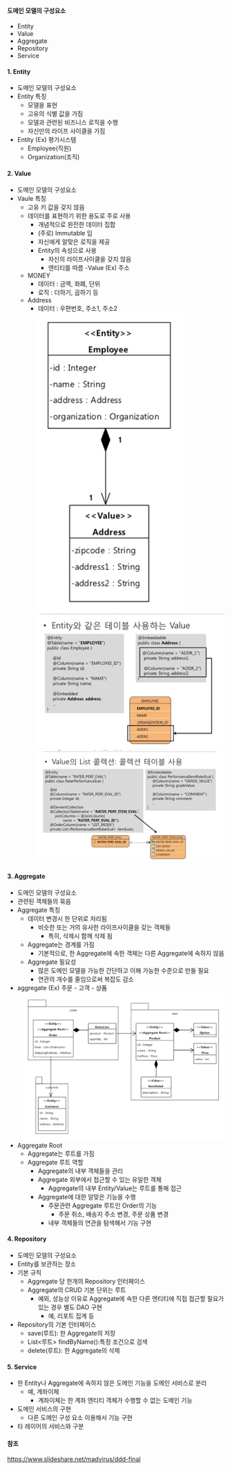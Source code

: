 #### 도메인 모델의 구성요소
- Entity
- Value
- Aggregate
- Repository
- Service

#### 1. Entity
- 도메인 모델의 구성요소
- Entity 특징
    - 모델을 표현
    - 고유의 식별 값을 가짐
    - 모델과 관련된 비즈니스 로직을 수행
    - 자신만의 라이프 사이클을 가짐
- Entity (Ex) 평가시스템
    - Employee(직원)
    - Organization(조직)

#### 2. Value
- 도메인 모델의 구성요소
- Vaule 특징 
    - 고유 키 값을 갖지 않음
    - 데이터를 표현하기 위한 용도로 주로 사용
        - 개념적으로 완전한 데이터 집합
        - (주로) Immutable 임
        - 자신에게 알맞은 로직을 제공
        - Entity의 속성으로 사용
            - 자신의 라이프사이클을 갖지 않음
            - 엔티티를 따름
-Value (Ex) 주소
    - MONEY
        - 데이터 : 금액, 화폐, 단위
        - 로직 : 더하기, 곱하기 등
    - Address
        - 데이터 : 우편번호, 주소1, 주소2
![alt text](/image/아키텍처/value.PNG )
![alt text](/image/아키텍처/entity-value.png )
![alt text](/image/아키텍처/entity-value2.png )

#### 3. Aggregate
- 도메인 모델의 구성요소
- 관련된 객체들의 묶음
- Aggregate 특징
    - 데이터 변경시 한 단위로 처리됨
        - 비슷한 또는 거의 유사한 라이프사이클을 갖는 객체들
            - 특히, 삭제시 함께 삭제 됨
    - Aggregate는 경계를 가짐
        - 기본적으로, 한 Aggregate에 속한 객체는 다른 Aggregate에 속하지 않음
    - Aggregate 필요성
        - 많은 도메인 모델을 가능한 간단하고 이해 가능한 수준으로 만들 필요
        - 연관의 개수를 줄임으로써 복잡도 감소
- aggregate (Ex) 주문 - 고객 - 상품
![alt text](/image/아키텍처/aggregate.png )
- Aggregate Root
    - Aggregate는 루트를 가짐
    - Aggregate 루트 역할
        - Aggregate의 내부 객체들을 관리
        - Aggregate 외부에서 접근할 수 있는 유일한 객체
            - Aggregate의 내부 Entity/Value는 루트를 통해 접근
        - Aggregate에 대한 알맞은 기능을 수행
            - 주문관련 Aggregate 루트인 Order의 기능
                - 주문 취소, 배송지 주소 변경, 주문 상품 변경
            - 내부 객체들의 연관을 탐색해서 기능 구현

#### 4. Repository
- 도메인 모델의 구성요소
- Entity를 보관하는 장소
- 기본 규칙
    - Aggregate 당 한개의 Repository 인터페이스
    - Aggregate의 CRUD 기본 단위는 루트
        - 예외, 성능상 이유로 Aggregate에 속한 다른 엔티티에 직접 접근할 필요가 있는 경우 별도 DAO 구현
            - 예, 리포트 집계 등
- Repository의 기본 인터페이스
    - save(루트): 한 Aggregate의 저장
    - List<루트> findByName():특정 조건으로 검색
    - delete(루트): 한 Aggregate의 삭제

#### 5. Service
- 한 Entity나 Aggregate에 속하지 않은 도메인 기능을 도메인 서비스로 분리
    - 예, 계좌이체
        - 계좌이체는 한 계좌 엔티티 객체가 수행할 수 없는 도메인 기능
- 도메인 서비스의 구현
    - 다른 도메인 구성 요소 이용해서 기능 구현
- 타 레이어의 서비스와 구분



#### 참조
https://www.slideshare.net/madvirus/ddd-final